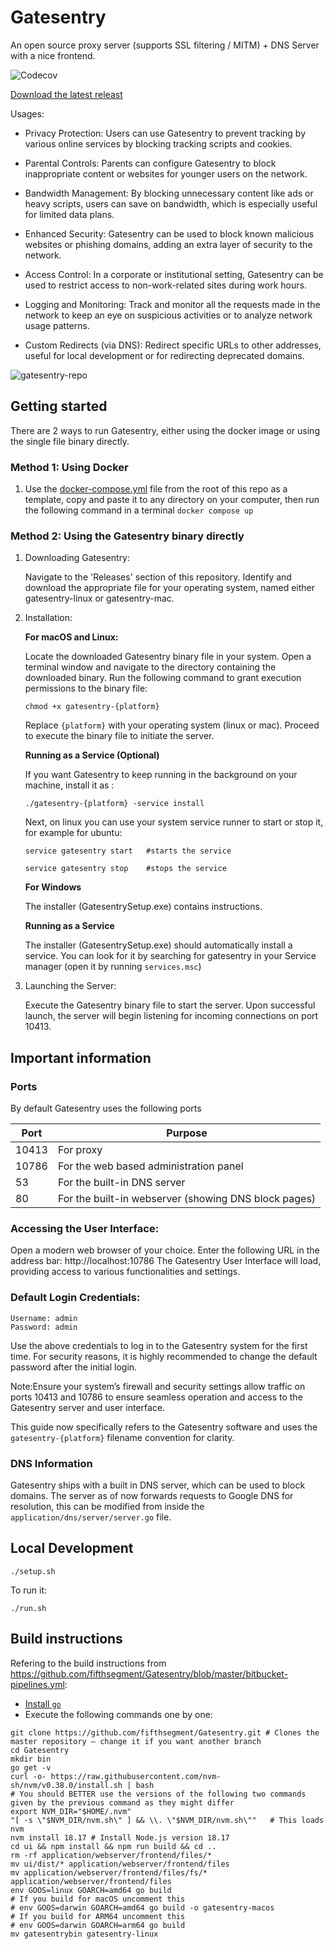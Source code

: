 # Gatesentry

An open source proxy server (supports SSL filtering / MITM) + DNS Server with a nice frontend.

![Codecov](https://codecov.io/gh/fifthsegment/Gatesentry/branch/master/graph/badge.svg)


[Download the latest releast](https://github.com/fifthsegment/Gatesentry/releases)

Usages:

- Privacy Protection: Users can use Gatesentry to prevent tracking by various online services by blocking tracking scripts and cookies.

- Parental Controls: Parents can configure Gatesentry to block inappropriate content or websites for younger users on the network.

- Bandwidth Management: By blocking unnecessary content like ads or heavy scripts, users can save on bandwidth, which is especially useful for limited data plans.

- Enhanced Security: Gatesentry can be used to block known malicious websites or phishing domains, adding an extra layer of security to the network.

- Access Control: In a corporate or institutional setting, Gatesentry can be used to restrict access to non-work-related sites during work hours.

- Logging and Monitoring: Track and monitor all the requests made in the network to keep an eye on suspicious activities or to analyze network usage patterns.

- Custom Redirects (via DNS): Redirect specific URLs to other addresses, useful for local development or for redirecting deprecated domains.

![gatesentry-repo](https://github.com/fifthsegment/Gatesentry/assets/5513549/5ab836ab-7362-4916-9f7c-655e67e4deab)

## Getting started

There are 2 ways to run Gatesentry, either using the docker image or using the single file binary directly. 

### Method 1: Using Docker

1. Use the [docker-compose.yml](https://github.com/fifthsegment/Gatesentry/blob/master/docker-compose.yml) file from the root of this repo as a template, copy and paste it to any directory on your computer, then run the following command in a terminal `docker compose up`

### Method 2: Using the Gatesentry binary directly

1.  Downloading Gatesentry:

    Navigate to the 'Releases' section of this repository.
    Identify and download the appropriate file for your operating system, named either gatesentry-linux or gatesentry-mac.

2.  Installation:

    **For macOS and Linux:**

    Locate the downloaded Gatesentry binary file in your system.
    Open a terminal window and navigate to the directory containing the downloaded binary.
    Run the following command to grant execution permissions to the binary file:

        chmod +x gatesentry-{platform}

    Replace `{platform}` with your operating system (linux or mac).
    Proceed to execute the binary file to initiate the server.

    **Running as a Service (Optional)**

    If you want Gatesentry to keep running in the background on your machine, install it as :

    `./gatesentry-{platform} -service install`

    Next, on linux you can use your system service runner to start or stop it, for example for ubuntu:

    `service gatesentry start   #starts the service`

    `service gatesentry stop    #stops the service`

    **For Windows**

    The installer (GatesentrySetup.exe) contains instructions.

    **Running as a Service**

    The installer (GatesentrySetup.exe) should automatically install a service. You can look for it by searching for gatesentry in your Service manager (open it by running `services.msc`)

3.  Launching the Server:

    Execute the Gatesentry binary file to start the server.
    Upon successful launch, the server will begin listening for incoming connections on port 10413.

## Important information

### Ports

By default Gatesentry uses the following ports

| Port  | Purpose                                              |
| ----- | ---------------------------------------------------- |
| 10413 | For proxy                                            |
| 10786 | For the web based administration panel               |
| 53    | For the built-in DNS server                          |
| 80    | For the built-in webserver (showing DNS block pages) |

### Accessing the User Interface:

Open a modern web browser of your choice.
Enter the following URL in the address bar: http://localhost:10786
The Gatesentry User Interface will load, providing access to various functionalities and settings.

### Default Login Credentials:

    Username: admin
    Password: admin

Use the above credentials to log in to the Gatesentry system for the first time. For security reasons, it is highly recommended to change the default password after the initial login.

Note:Ensure your system’s firewall and security settings allow traffic on ports 10413 and 10786 to ensure seamless operation and access to the Gatesentry server and user interface.

This guide now specifically refers to the Gatesentry software and uses the `gatesentry-{platform}` filename convention for clarity.

### DNS Information

Gatesentry ships with a built in DNS server, which can be used to block domains. The server as of now forwards requests to Google DNS for resolution, this can be modified from inside the `application/dns/server/server.go` file. 

## Local Development

`./setup.sh`

To run it:

`./run.sh`

## Build instructions
Refering to the build instructions from https://github.com/fifthsegment/Gatesentry/blob/master/bitbucket-pipelines.yml:

- [Install `go`](https://go.dev/doc/install)
- Execute the following commands one by one:
```
git clone https://github.com/fifthsegment/Gatesentry.git # Clones the master repository – change it if you want another branch
cd Gatesentry
mkdir bin
go get -v
curl -o- https://raw.githubusercontent.com/nvm-sh/nvm/v0.38.0/install.sh | bash
# You should BETTER use the versions of the following two commands given by the previous command as they might differ
export NVM_DIR="$HOME/.nvm"
"[ -s \"$NVM_DIR/nvm.sh\" ] && \\. \"$NVM_DIR/nvm.sh\""   # This loads nvm
nvm install 18.17 # Install Node.js version 18.17
cd ui && npm install && npm run build && cd ..
rm -rf application/webserver/frontend/files/*
mv ui/dist/* application/webserver/frontend/files
mv application/webserver/frontend/files/fs/* application/webserver/frontend/files
env GOOS=linux GOARCH=amd64 go build
# If you build for macOS uncomment this
# env GOOS=darwin GOARCH=amd64 go build -o gatesentry-macos
# If you build for ARM64 uncomment this
# env GOOS=darwin GOARCH=arm64 go build
mv gatesentrybin gatesentry-linux
```
